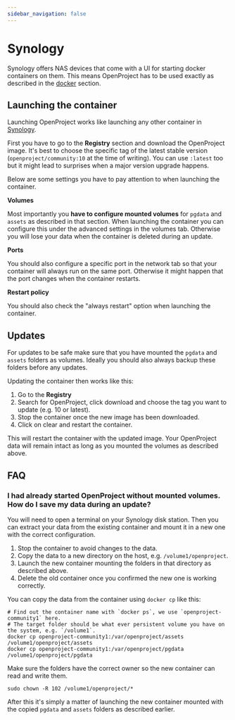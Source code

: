 ```yaml
---
sidebar_navigation: false
---
```


# Synology

Synology offers NAS devices that come with a UI for starting docker containers on them.
This means OpenProject has to be used exactly as described in the [docker](../docker/#recommended-usage) section.

## Launching the container

Launching OpenProject works like launching any other container in [Synology](https://www.synology.com/en-global/knowledgebase/DSM/help/Docker/docker_container).

First you have to go to the **Registry** section and download the OpenProject image.
It's best to choose the specific tag of the latest stable version (`openproject/community:10` at the time of writing).
You can use `:latest` too but it might lead to surprises when a major version upgrade happens.

Below are some settings you have to pay attention to when launching the container.

**Volumes**

Most importantly you **have to configure mounted volumes** for `pgdata` and `assets` as described in that section.
When launching the container you can configure this under the advanced settings in the volumes tab.
Otherwise you will lose your data when the container is deleted during an update.

**Ports**

You should also configure a specific port in the network tab so that your container will always run
on the same port. Otherwise it might happen that the port changes when the container restarts.

**Restart policy**

You should also check the "always restart" option when launching the container.

## Updates

For updates to be safe make sure that you have mounted the `pgdata` and `assets` folders as volumes.
Ideally you should also always backup these folders before any updates.

Updating the container then works like this:

1. Go to the **Registry**
2. Search for OpenProject, click download and choose the tag you want to update (e.g. 10 or latest).
3. Stop the container once the new image has been downloaded.
4. Click on clear and restart the container.

This will restart the container with the updated image.
Your OpenProject data will remain intact as long as you mounted the volumes as described above.

## FAQ

### I had already started OpenProject without mounted volumes. How do I save my data during an update?

You will need to open a terminal on your Synology disk station.
Then you can extract your data from the existing container and mount it in a new one with the correct configuration.

1. Stop the container to avoid changes to the data.
2. Copy the data to a new directory on the host, e.g. `/volume1/openproject`.
3. Launch the new container mounting the folders in that directory as described above.
4. Delete the old container once you confirmed the new one is working correctly.

You can copy the data from the container using `docker cp` like this:

```
# Find out the container name with `docker ps`, we use `openproject-community1` here.
# The target folder should be what ever persistent volume you have on the system, e.g. `/volume1`.
docker cp openproject-community1:/var/openproject/assets /volume1/openproject/assets
docker cp openproject-community1:/var/openproject/pgdata /volume1/openproject/pgdata
```

Make sure the folders have the correct owner so the new container can read and write them.

```
sudo chown -R 102 /volume1/openproject/*
```

After this it's simply a matter of launching the new container mounted with the copied `pgdata` and `assets` folders
as described earlier.
